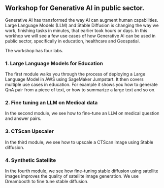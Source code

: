 ## Workshop for Generative AI in public sector.

Generative AI has transformed the way AI can augment human capabilities. Large Language Models (LLM) and Stable Diffusion is changing the way we work, finishing tasks in minutes, that earlier took hours or days. In this workhop we will see a few use cases of how Generative AI can be used in public sector, specifically in education, healthcare and Geospatial.

The workshop has four labs.

### 1. Large Language Models for Education
The first module walks you through the process of deploying a Large Language Model in AWS using SageMaker Jumpstart. It then covers multiple use cases in education. For example it shows you how to generate QnA pair from a piece of text, or how to summarize a large text and so on.

### 2. Fine tuning an LLM on Medical data
In the second module, we see how to fine-tune an LLM on medical question and answer pairs. 

### 3. CTScan Upscaler
In the third module, we see how to upscale a CTScan image using Stable diffusion.

### 4. Synthetic Satellite
In the fourth module, we see how fine-tuning stable diffusion using satellite images improves the quality of satellite image generation. We use Dreambooth to fine tune stable diffusion.
